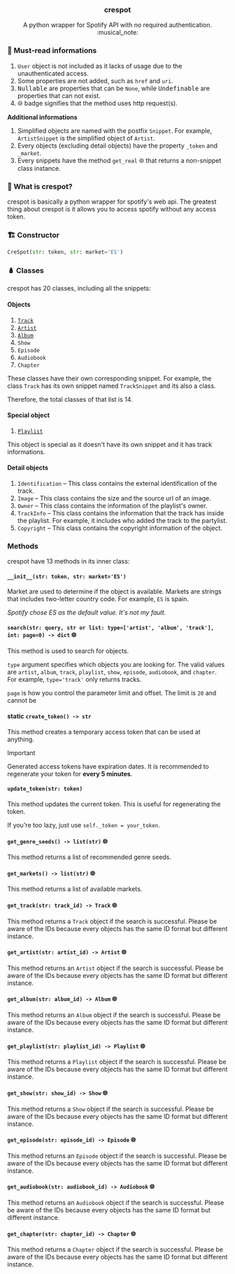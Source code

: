 <h3 align="center">crespot</h3>
<p align="center">A python wrapper for Spotify API with no required authentication. :musical_note:</p>

### :key: Must-read informations

1. `User` object is not included as it lacks of usage due to the unauthenticated access.
2. Some properties are not added, such as `href` and `uri`.
3. <kbd>Nullable</kbd> are properties that can be `None`, while <kbd>Undefinable</kbd> are properties that can not exist.
4. <kbd>:globe_with_meridians:</kbd> badge signifies that the method uses http request(s).

**Additional informations**

1. Simplified objects are named with the postfix `Snippet`. For example, `ArtistSnippet` is the simplified object of `Artist`.
2. Every objects (excluding detail objects) have the property `_token` and `_market`.
3. Every snippets have the method `get_real` <kbd>:globe_with_meridians:</kbd> that returns a non-snippet class instance.

### :book: What is crespot?
crespot is basically a python wrapper for spotify's web api. The greatest thing about crespot is it allows you to access spotify without any access token.

### :building_construction: Constructor

```python
CreSpot(str: token, str: market='ES')
```

### :nesting_dolls: Classes
crespot has 20 classes, including all the snippets:

#### Objects

1. [`Track`](/crespot/single/track)
2. [`Artist`](/crespot/single/artist)
3. [`Album`](/crespot/group/album)
4. `Show`
5. `Episode`
6. `Audiobook`
7. `Chapter`

These classes have their own corresponding snippet. For example, the class `Track` has its own snippet named `TrackSnippet` and its also a class.

Therefore, the total classes of that list is 14.

#### Special object

1. [`Playlist`](/crespot/group/playlist)

This object is special as it doesn't have its own snippet and it has track informations.

#### Detail objects

1. `Identification` &ndash; This class contains the external identification of the track.
2. `Image` &ndash; This class contains the size and the source url of an image.
3. `Owner` &ndash; This class contains the information of the playlist's owner.
4. `TrackInfo` &ndash; This class contains the information that the track has inside the playlist. For example, it includes who added the track to the partylist.
5. `Copyright` &ndash; This class contains the copyright information of the object.

### Methods

crespot have 13 methods in its inner class:

#### `__init__(str: token, str: market='ES')`

Market are used to determine if the object is available. Markets are strings that includes two-letter country code. For example, `ES` is spain.

*Spotify chose ES as the default value. It's not my fault.*

#### `search(str: query, str or list: type=['artist', 'album', 'track'], int: page=0) -> dict` <kbd>:globe_with_meridians:</kbd>

This method is used to search for objects.

`type` argument specifies which objects you are looking for. The valid values are `artist`, `album`, `track`, `playlist`, `show`, `episode`, `audiobook`, and `chapter`. For example, `type='track'` only returns tracks.

`page` is how you control the parameter limit and offset. The limit is `20` and cannot be 

#### static `create_token() -> str`

This method creates a temporary access token that can be used at anything.

> [!IMPORTANT]
> Generated access tokens have expiration dates. It is recommended to regenerate your token for **every 5 minutes**.

#### `update_token(str: token)`

This method updates the current token. This is useful for regenerating the token.

If you're too lazy, just use `self._token = your_token`. 

#### `get_genre_seeds() -> list(str)` <kbd>:globe_with_meridians:</kbd>

This method returns a list of recommended genre seeds.

#### `get_markets() -> list(str)` <kbd>:globe_with_meridians:</kbd>

This method returns a list of available markets.

#### `get_track(str: track_id) -> Track` <kbd>:globe_with_meridians:</kbd>

This method returns a `Track` object if the search is successful. Please be aware of the IDs because every objects has the same ID format but different instance.

#### `get_artist(str: artist_id) -> Artist` <kbd>:globe_with_meridians:</kbd>

This method returns an `Artist` object if the search is successful. Please be aware of the IDs because every objects has the same ID format but different instance.

#### `get_album(str: album_id) -> Album` <kbd>:globe_with_meridians:</kbd>

This method returns an `Album` object if the search is successful. Please be aware of the IDs because every objects has the same ID format but different instance.

#### `get_playlist(str: playlist_id) -> Playlist` <kbd>:globe_with_meridians:</kbd>

This method returns a `Playlist` object if the search is successful. Please be aware of the IDs because every objects has the same ID format but different instance.

#### `get_show(str: show_id) -> Show` <kbd>:globe_with_meridians:</kbd>

This method returns a `Show` object if the search is successful. Please be aware of the IDs because every objects has the same ID format but different instance.

#### `get_episode(str: episode_id) -> Episode` <kbd>:globe_with_meridians:</kbd>

This method returns an `Episode` object if the search is successful. Please be aware of the IDs because every objects has the same ID format but different instance.

#### `get_audiobook(str: audiobook_id) -> Audiobook` <kbd>:globe_with_meridians:</kbd>

This method returns an `Audiobook` object if the search is successful. Please be aware of the IDs because every objects has the same ID format but different instance.

#### `get_chapter(str: chapter_id) -> Chapter` <kbd>:globe_with_meridians:</kbd>

This method returns a `Chapter` object if the search is successful. Please be aware of the IDs because every objects has the same ID format but different instance.
